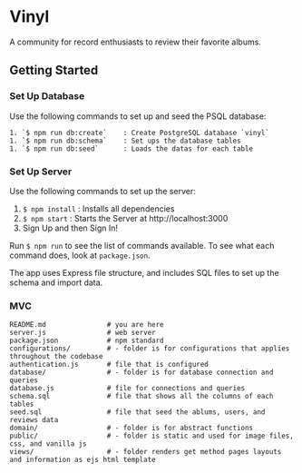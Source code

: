 # Vinyl

A community for record enthusiasts to review their favorite albums.

## Getting Started

### Set Up Database
Use the following commands to set up and seed the PSQL database:
```
1. `$ npm run db:create`	: Create PostgreSQL database `vinyl`
1. `$ npm run db:schema` 	: Set ups the database tables
1. `$ npm run db:seed`		: Loads the datas for each table
```

### Set Up Server
Use the following commands to set up the server:
1. `$ npm install` 			: Installs all dependencies
1. `$ npm start`			: Starts the Server at http://localhost:3000
1. Sign Up and then Sign In!

Run `$ npm run` to see the list of commands available. To see what each command does, look at `package.json`.

The app uses Express file structure, and includes SQL files to set up the schema and import data.

### MVC

```
README.md           	# you are here
server.js           	# web server
package.json        	# npm standard
configurations/			# - folder is for configurations that applies throughout the codebase
authentication.js		# file that is configured		
database/				# - folder is for database connection and queries
database.js 			# file for connections and queries 
schema.sql 				# file that shows all the columns of each tables
seed.sql          		# file that seed the ablums, users, and reviews data
domain/ 				# - folder is for abstract functions 
public/ 				# - folder is static and used for image files, css, and vanilla js
views/              	# - folder renders get method pages layouts and information as ejs html template
```
